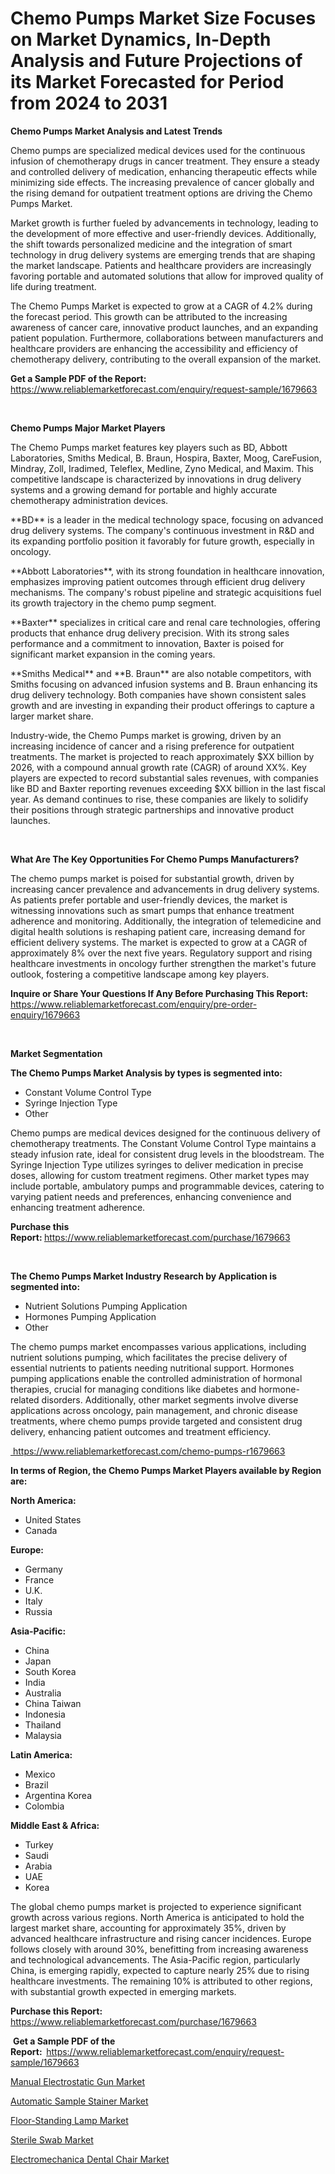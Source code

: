 <p><h1>Chemo Pumps Market Size Focuses on Market Dynamics, In-Depth Analysis and Future Projections of its Market Forecasted for Period from 2024 to 2031</h1></p><p><strong>Chemo Pumps Market Analysis and Latest Trends</strong></p>
<p><p>Chemo pumps are specialized medical devices used for the continuous infusion of chemotherapy drugs in cancer treatment. They ensure a steady and controlled delivery of medication, enhancing therapeutic effects while minimizing side effects. The increasing prevalence of cancer globally and the rising demand for outpatient treatment options are driving the Chemo Pumps Market. </p><p>Market growth is further fueled by advancements in technology, leading to the development of more effective and user-friendly devices. Additionally, the shift towards personalized medicine and the integration of smart technology in drug delivery systems are emerging trends that are shaping the market landscape. Patients and healthcare providers are increasingly favoring portable and automated solutions that allow for improved quality of life during treatment.</p><p>The Chemo Pumps Market is expected to grow at a CAGR of 4.2% during the forecast period. This growth can be attributed to the increasing awareness of cancer care, innovative product launches, and an expanding patient population. Furthermore, collaborations between manufacturers and healthcare providers are enhancing the accessibility and efficiency of chemotherapy delivery, contributing to the overall expansion of the market.</p></p>
<p><strong>Get a Sample PDF of the Report:&nbsp;</strong> <a href="https://www.reliablemarketforecast.com/enquiry/request-sample/1679663?utm_campaign=1110&utm_medium=2&utm_source=Github&utm_content=ia&utm_term=14102024&utm_id=chemo-pumps">https://www.reliablemarketforecast.com/enquiry/request-sample/1679663</a></p>
<p>&nbsp;</p>
<p><strong>Chemo Pumps Major Market Players</strong></p>
<p><p>The Chemo Pumps market features key players such as BD, Abbott Laboratories, Smiths Medical, B. Braun, Hospira, Baxter, Moog, CareFusion, Mindray, Zoll, Iradimed, Teleflex, Medline, Zyno Medical, and Maxim. This competitive landscape is characterized by innovations in drug delivery systems and a growing demand for portable and highly accurate chemotherapy administration devices.</p><p>**BD** is a leader in the medical technology space, focusing on advanced drug delivery systems. The company's continuous investment in R&D and its expanding portfolio position it favorably for future growth, especially in oncology.</p><p>**Abbott Laboratories**, with its strong foundation in healthcare innovation, emphasizes improving patient outcomes through efficient drug delivery mechanisms. The company's robust pipeline and strategic acquisitions fuel its growth trajectory in the chemo pump segment.</p><p>**Baxter** specializes in critical care and renal care technologies, offering products that enhance drug delivery precision. With its strong sales performance and a commitment to innovation, Baxter is poised for significant market expansion in the coming years.</p><p>**Smiths Medical** and **B. Braun** are also notable competitors, with Smiths focusing on advanced infusion systems and B. Braun enhancing its drug delivery technology. Both companies have shown consistent sales growth and are investing in expanding their product offerings to capture a larger market share.</p><p>Industry-wide, the Chemo Pumps market is growing, driven by an increasing incidence of cancer and a rising preference for outpatient treatments. The market is projected to reach approximately $XX billion by 2026, with a compound annual growth rate (CAGR) of around XX%. Key players are expected to record substantial sales revenues, with companies like BD and Baxter reporting revenues exceeding $XX billion in the last fiscal year. As demand continues to rise, these companies are likely to solidify their positions through strategic partnerships and innovative product launches.</p></p>
<p>&nbsp;</p>
<p><strong>What Are The Key Opportunities For Chemo Pumps Manufacturers?</strong></p>
<p><p>The chemo pumps market is poised for substantial growth, driven by increasing cancer prevalence and advancements in drug delivery systems. As patients prefer portable and user-friendly devices, the market is witnessing innovations such as smart pumps that enhance treatment adherence and monitoring. Additionally, the integration of telemedicine and digital health solutions is reshaping patient care, increasing demand for efficient delivery systems. The market is expected to grow at a CAGR of approximately 8% over the next five years. Regulatory support and rising healthcare investments in oncology further strengthen the market's future outlook, fostering a competitive landscape among key players.</p></p>
<p><strong>Inquire or Share Your Questions If Any Before Purchasing This Report:</strong> <a href="https://www.reliablemarketforecast.com/enquiry/pre-order-enquiry/1679663?utm_campaign=1110&utm_medium=2&utm_source=Github&utm_content=ia&utm_term=14102024&utm_id=chemo-pumps">https://www.reliablemarketforecast.com/enquiry/pre-order-enquiry/1679663</a></p>
<p>&nbsp;</p>
<p><strong>Market Segmentation</strong></p>
<p><strong>The Chemo Pumps Market Analysis by types is segmented into:</strong></p>
<p><ul><li>Constant Volume Control Type</li><li>Syringe Injection Type</li><li>Other</li></ul></p>
<p><p>Chemo pumps are medical devices designed for the continuous delivery of chemotherapy treatments. The Constant Volume Control Type maintains a steady infusion rate, ideal for consistent drug levels in the bloodstream. The Syringe Injection Type utilizes syringes to deliver medication in precise doses, allowing for custom treatment regimens. Other market types may include portable, ambulatory pumps and programmable devices, catering to varying patient needs and preferences, enhancing convenience and enhancing treatment adherence.</p></p>
<p><strong>Purchase this Report:&nbsp;</strong><a href="https://www.reliablemarketforecast.com/purchase/1679663?utm_campaign=1110&utm_medium=2&utm_source=Github&utm_content=ia&utm_term=14102024&utm_id=chemo-pumps">https://www.reliablemarketforecast.com/purchase/1679663</a></p>
<p>&nbsp;</p>
<p><strong>The Chemo Pumps Market Industry Research by Application is segmented into:</strong></p>
<p><ul><li>Nutrient Solutions Pumping Application</li><li>Hormones Pumping Application</li><li>Other</li></ul></p>
<p><p>The chemo pumps market encompasses various applications, including nutrient solutions pumping, which facilitates the precise delivery of essential nutrients to patients needing nutritional support. Hormones pumping applications enable the controlled administration of hormonal therapies, crucial for managing conditions like diabetes and hormone-related disorders. Additionally, other market segments involve diverse applications across oncology, pain management, and chronic disease treatments, where chemo pumps provide targeted and consistent drug delivery, enhancing patient outcomes and treatment efficiency.</p></p>
<p><a href="https://www.reliablemarketforecast.com/chemo-pumps-r1679663?utm_campaign=1110&utm_medium=2&utm_source=Github&utm_content=ia&utm_term=14102024&utm_id=chemo-pumps">&nbsp;https://www.reliablemarketforecast.com/chemo-pumps-r1679663</a></p>
<p><strong>In terms of Region, the Chemo Pumps Market Players available by Region are:</strong></p>
<p>
    <p> <strong> North America: </strong>
        <ul>
            <li>United States</li>
            <li>Canada</li>
        </ul>
        </p> 
    <p> <strong> Europe: </strong>
        <ul>
            <li>Germany</li>
            <li>France</li>
            <li>U.K.</li>
            <li>Italy</li>
            <li>Russia</li>
        </ul>
        </p> 
    <p> <strong> Asia-Pacific: </strong>
        <ul>
            <li>China</li>
            <li>Japan</li>
            <li>South Korea</li>
            <li>India</li>
            <li>Australia</li>
            <li>China Taiwan</li>
            <li>Indonesia</li>
            <li>Thailand</li>
            <li>Malaysia</li>
        </ul>
        </p> 
    <p> <strong> Latin America: </strong>
        <ul>
            <li>Mexico</li>
            <li>Brazil</li>
            <li>Argentina Korea</li>
            <li>Colombia</li>
        </ul>
        </p> 
    <p> <strong> Middle East & Africa: </strong>
        <ul>
            <li>Turkey</li>
            <li>Saudi</li>
            <li>Arabia</li>
            <li>UAE</li>
            <li>Korea</li>
        </ul>
    </p>
    </p>
<p><p>The global chemo pumps market is projected to experience significant growth across various regions. North America is anticipated to hold the largest market share, accounting for approximately 35%, driven by advanced healthcare infrastructure and rising cancer incidences. Europe follows closely with around 30%, benefitting from increasing awareness and technological advancements. The Asia-Pacific region, particularly China, is emerging rapidly, expected to capture nearly 25% due to rising healthcare investments. The remaining 10% is attributed to other regions, with substantial growth expected in emerging markets.</p></p>
<p><strong>Purchase this Report: </strong><a href="https://www.reliablemarketforecast.com/purchase/1679663?utm_campaign=1110&utm_medium=2&utm_source=Github&utm_content=ia&utm_term=14102024&utm_id=chemo-pumps">https://www.reliablemarketforecast.com/purchase/1679663</a></p>
<p>&nbsp;<strong>Get a Sample PDF of the Report:&nbsp;&nbsp;</strong><a href="https://www.reliablemarketforecast.com/enquiry/request-sample/1679663?utm_campaign=1110&utm_medium=2&utm_source=Github&utm_content=ia&utm_term=14102024&utm_id=chemo-pumps">https://www.reliablemarketforecast.com/enquiry/request-sample/1679663</a></p>
<p><strong></strong></p>
<p><p><a href="https://www.linkedin.com/pulse/manual-electrostatic-gun-market-evolution-regional-adaptations-waaqc?trk=public_post_embed_feed-article-content&utm_campaign=1110&utm_medium=2&utm_source=Github&utm_content=ia&utm_term=14102024&utm_id=chemo-pumps">Manual Electrostatic Gun Market</a></p><p><a href="https://github.com/wydramppetrox/Market-Research-Report-List-1/blob/main/automatic-sample-stainer-market.md?utm_campaign=1110&utm_medium=2&utm_source=Github&utm_content=ia&utm_term=14102024&utm_id=chemo-pumps">Automatic Sample Stainer Market</a></p><p><a href="https://www.linkedin.com/pulse/decoding-floor-standing-lamp-industry-dynamics-strategic-dmp7c?trk=public_post_embed_feed-article-content&utm_campaign=1110&utm_medium=2&utm_source=Github&utm_content=ia&utm_term=14102024&utm_id=chemo-pumps">Floor-Standing Lamp Market</a></p><p><a href="https://github.com/vitacbq/Market-Research-Report-List-1/blob/main/sterile-swab-market.md?utm_campaign=1110&utm_medium=2&utm_source=Github&utm_content=ia&utm_term=14102024&utm_id=chemo-pumps">Sterile Swab Market</a></p><p><a href="https://www.linkedin.com/pulse/pioneering-growth-analyzing-global-electromechanica-dental-ueugc?trk=public_post_embed_feed-article-content&utm_campaign=1110&utm_medium=2&utm_source=Github&utm_content=ia&utm_term=14102024&utm_id=chemo-pumps">Electromechanica Dental Chair Market</a></p></p>